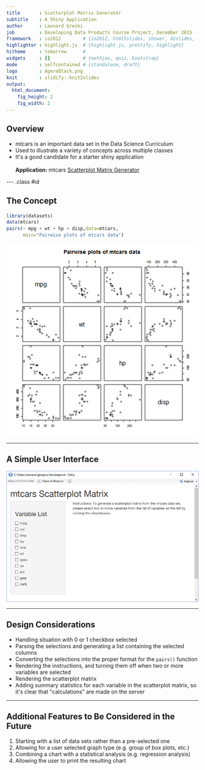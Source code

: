 ```yaml
---
title       : Scatterplot Matrix Generator
subtitle    : A Shiny Application
author      : Leonard Greski
job         : Developing Data Products Course Project, December 2015 
framework   : io2012        # {io2012, html5slides, shower, dzslides, ...}
highlighter : highlight.js  # {highlight.js, prettify, highlight}
hitheme     : tomorrow      # 
widgets     : []            # {mathjax, quiz, bootstrap}
mode        : selfcontained # {standalone, draft}
logo        : AgereBlack.png
knit        : slidify::knit2slides
output: 
  html_document: 
    fig_height: 2
    fig_width: 2
--- 
```


## Overview

- mtcars is an important data set in the Data Science Curriculum
- Used to illustrate a variety of concepts across multiple classes
- It's a good candidate for a starter shiny application
<br><br>
<b>Application:</b> mtcars [Scatterplot Matrix Generator](https://lgreski.shinyapps.io/mtcars_Scatterplot_Matrix_Generator)

--- .class #id

## The Concept


```r
library(datasets)
data(mtcars)
pairs(~ mpg + wt + hp + disp,data=mtcars,
      main="Pairwise plots of mtcars data")
```

![plot of chunk unnamed-chunk-1](assets/fig/unnamed-chunk-1-1.png) 


--- 

## A Simple User Interface

![](./assets/fig/ui.png)

--- 

## Design Considerations

- Handling situation with 0 or 1 checkbox selected
- Parsing the selections and generating a list containing the selected columns
- Converting the selections into the proper format for the `pairs()` function
- Rendering the instructions, and turning them off when two or more variables are selected
- Rendering the scatterplot matrix
- Adding summary statistics for each variable in the scatterplot matrix, so it's clear that "calculations" are made on the server

--- 

## Additional Features to Be Considered in the Future

1. Starting with a list of data sets rather than a pre-selected one
2. Allowing for a user selected graph type (e.g. group of box plots, etc.)
3. Combining a chart with a statistical analysis (e.g. regression analysis)
4. Allowing the user to print the resulting chart 

## 








